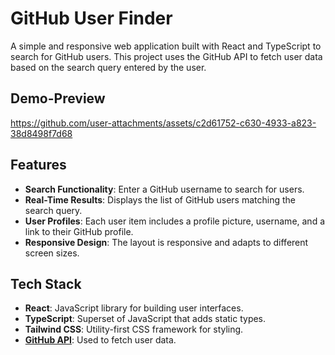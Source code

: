 # GitHub User Finder

A simple and responsive web application built with React and TypeScript to search for GitHub users. This project uses the GitHub API to fetch user data based on the search query entered by the user.

## Demo-Preview
https://github.com/user-attachments/assets/c2d61752-c630-4933-a823-38d8498f7d68

## Features
- **Search Functionality**: Enter a GitHub username to search for users.
- **Real-Time Results**: Displays the list of GitHub users matching the search query.
- **User Profiles**: Each user item includes a profile picture, username, and a link to their GitHub profile.
- **Responsive Design**: The layout is responsive and adapts to different screen sizes.

## Tech Stack
- **React**: JavaScript library for building user interfaces.
- **TypeScript**: Superset of JavaScript that adds static types.
- **Tailwind CSS**: Utility-first CSS framework for styling.
- **[GitHub API](https://api.github.com)**: Used to fetch user data.
